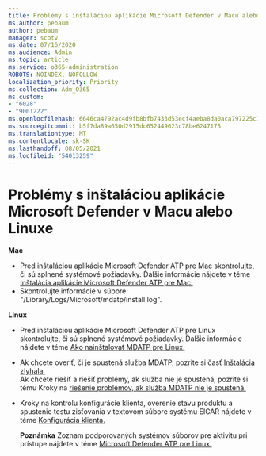 ```yaml
---
title: Problémy s inštaláciou aplikácie Microsoft Defender v Macu alebo Linuxe
ms.author: pebaum
author: pebaum
manager: scotv
ms.date: 07/16/2020
ms.audience: Admin
ms.topic: article
ms.service: o365-administration
ROBOTS: NOINDEX, NOFOLLOW
localization_priority: Priority
ms.collection: Adm_O365
ms.custom:
- "6028"
- "9001222"
ms.openlocfilehash: 6646ca4792ac4d9fb8bfb7433d53ecf4aeba8da0aca797225c16c02b28499889
ms.sourcegitcommit: b5f7da89a650d2915dc652449623c78be6247175
ms.translationtype: MT
ms.contentlocale: sk-SK
ms.lasthandoff: 08/05/2021
ms.locfileid: "54013259"
---
```

# <a name="issues-installing-microsoft-defender-on-mac-or-linux"></a>Problémy s inštaláciou aplikácie Microsoft Defender v Macu alebo Linuxe

**Mac**

- Pred inštaláciou aplikácie Microsoft Defender ATP pre Mac skontrolujte, či sú splnené systémové požiadavky. Ďalšie informácie nájdete v téme [Inštalácia aplikácie Microsoft Defender ATP pre Mac.](/windows/security/threat-protection/microsoft-defender-atp/microsoft-defender-atp-mac#how-to-install-microsoft-defender-atp-for-mac)  
- Skontrolujte informácie v súbore: "/Library/Logs/Microsoft/mdatp/install.log".

**Linux**

- Pred inštaláciou aplikácie Microsoft Defender ATP pre Linux skontrolujte, či sú splnené systémové požiadavky. Ďalšie informácie nájdete v téme [Ako nainštalovať MDATP pre Linux.](/windows/security/threat-protection/microsoft-defender-atp/microsoft-defender-atp-linux#system-requirements) 
- Ak chcete overiť, či je spustená služba MDATP, pozrite si časť [Inštalácia zlyhala.](/windows/security/threat-protection/microsoft-defender-atp/linux-support-install#installation-failed)  
    Ak chcete riešiť a riešiť problémy, ak služba nie je spustená, pozrite si tému Kroky na [riešenie problémov, ak služba MDATP nie je spustená.](/windows/security/threat-protection/microsoft-defender-atp/linux-support-install#steps-to-troubleshoot-if-mdatp-service-isnt-running)
- Kroky na kontrolu konfigurácie klienta, overenie stavu produktu a spustenie testu zisťovania v textovom súbore systému EICAR nájdete v téme [Konfigurácia klienta.](/windows/security/threat-protection/microsoft-defender-atp/linux-install-manually#client-configuration)  

    **Poznámka** Zoznam podporovaných systémov súborov pre aktivitu pri prístupe nájdete v téme [Microsoft Defender ATP pre Linux.](/windows/security/threat-protection/microsoft-defender-atp/microsoft-defender-atp-linux#system-requirements)